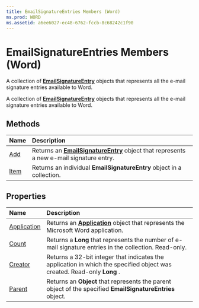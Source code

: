 ```yaml
---
title: EmailSignatureEntries Members (Word)
ms.prod: WORD
ms.assetid: a6ee6027-ec48-6762-fccb-8c68242c1f90
---
```



# EmailSignatureEntries Members (Word)
A collection of  **[EmailSignatureEntry](emailsignatureentry-object-word.md)** objects that represents all the e-mail signature entries available to Word.

A collection of  **[EmailSignatureEntry](emailsignatureentry-object-word.md)** objects that represents all the e-mail signature entries available to Word.


## Methods



|**Name**|**Description**|
|:-----|:-----|
|[Add](emailsignatureentries-add-method-word.md)|Returns an  **[EmailSignatureEntry](emailsignatureentry-object-word.md)** object that represents a new e-mail signature entry.|
|[Item](emailsignatureentries-item-method-word.md)|Returns an individual  **EmailSignatureEntry** object in a collection.|

## Properties



|**Name**|**Description**|
|:-----|:-----|
|[Application](emailsignatureentries-application-property-word.md)|Returns an  **[Application](application-object-word.md)** object that represents the Microsoft Word application.|
|[Count](emailsignatureentries-count-property-word.md)|Returns a  **Long** that represents the number of e-mail signature entries in the collection. Read-only.|
|[Creator](emailsignatureentries-creator-property-word.md)|Returns a 32-bit integer that indicates the application in which the specified object was created. Read-only  **Long** .|
|[Parent](emailsignatureentries-parent-property-word.md)|Returns an  **Object** that represents the parent object of the specified **EmailSignatureEntries** object.|

